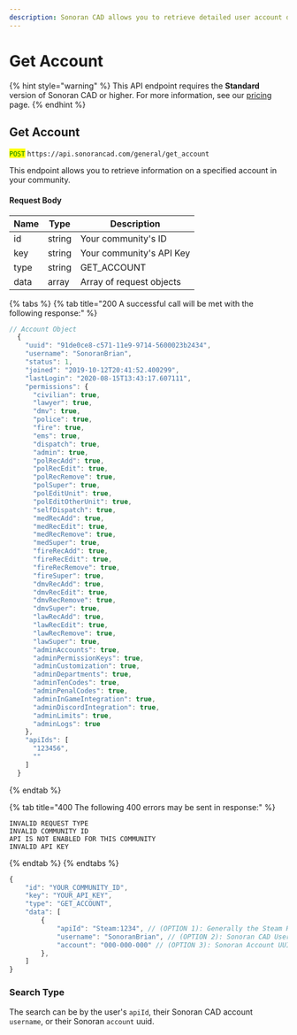```yaml
---
description: Sonoran CAD allows you to retrieve detailed user account data via API.
---
```


# Get Account

{% hint style="warning" %}
This API endpoint requires the **Standard** version of Sonoran CAD or higher. For more information, see our [pricing ](../../../../pricing/faq/)page.
{% endhint %}

## Get Account

<mark style="color:green;">`POST`</mark> `https://api.sonorancad.com/general/get_account`

This endpoint allows you to retrieve information on a specified account in your community.

#### Request Body

| Name | Type   | Description              |
| ---- | ------ | ------------------------ |
| id   | string | Your community's ID      |
| key  | string | Your community's API Key |
| type | string | GET\_ACCOUNT             |
| data | array  | Array of request objects |

{% tabs %}
{% tab title="200 A successful call will be met with the following response:" %}
```javascript
// Account Object
  {
    "uuid": "91de0ce8-c571-11e9-9714-5600023b2434",
    "username": "SonoranBrian",
    "status": 1,
    "joined": "2019-10-12T20:41:52.400299",
    "lastLogin": "2020-08-15T13:43:17.607111",
    "permissions": {
      "civilian": true,
      "lawyer": true,
      "dmv": true,
      "police": true,
      "fire": true,
      "ems": true,
      "dispatch": true,
      "admin": true,
      "polRecAdd": true,
      "polRecEdit": true,
      "polRecRemove": true,
      "polSuper": true,
      "polEditUnit": true,
      "polEditOtherUnit": true,
      "selfDispatch": true,
      "medRecAdd": true,
      "medRecEdit": true,
      "medRecRemove": true,
      "medSuper": true,
      "fireRecAdd": true,
      "fireRecEdit": true,
      "fireRecRemove": true,
      "fireSuper": true,
      "dmvRecAdd": true,
      "dmvRecEdit": true,
      "dmvRecRemove": true,
      "dmvSuper": true,
      "lawRecAdd": true,
      "lawRecEdit": true,
      "lawRecRemove": true,
      "lawSuper": true,
      "adminAccounts": true,
      "adminPermissionKeys": true,
      "adminCustomization": true,
      "adminDepartments": true,
      "adminTenCodes": true,
      "adminPenalCodes": true,
      "adminInGameIntegration": true,
      "adminDiscordIntegration": true,
      "adminLimits": true,
      "adminLogs": true
    },
    "apiIds": [
      "123456",
      ""
    ]
  }
```
{% endtab %}

{% tab title="400 The following 400 errors may be sent in response:" %}
```http
INVALID REQUEST TYPE
INVALID COMMUNITY ID
API IS NOT ENABLED FOR THIS COMMUNITY
INVALID API KEY
```
{% endtab %}
{% endtabs %}

```javascript
{
    "id": "YOUR_COMMUNITY_ID",
    "key": "YOUR_API_KEY",
    "type": "GET_ACCOUNT",
    "data": [
        {
            "apiId": "Steam:1234", // (OPTION 1): Generally the Steam HEX
            "username": "SonoranBrian", // (OPTION 2): Sonoran CAD Username
            "account": "000-000-000" // (OPTION 3): Sonoran Account UUID
        },
    ]
}
```

### Search Type

The search can be by the user's `apiId`, their Sonoran CAD account `username`, or their Sonoran `account` uuid.
